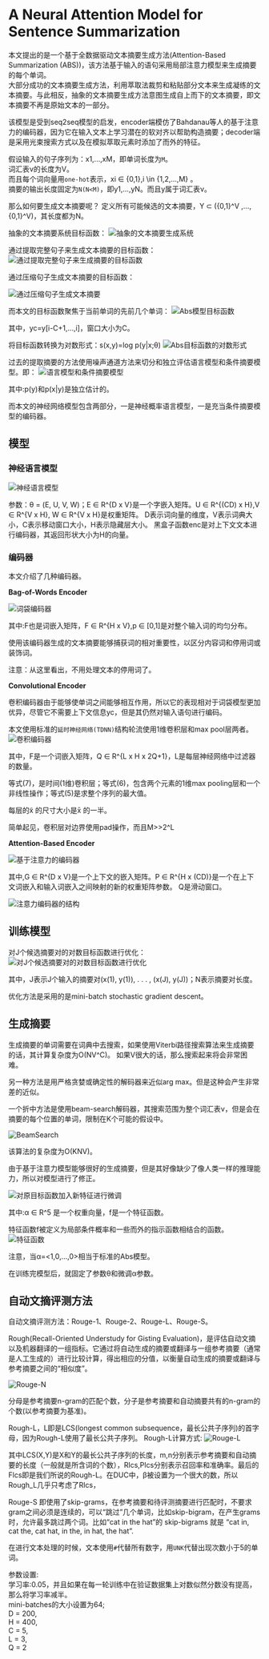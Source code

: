 # A Neural Attention Model for Sentence Summarization
本文提出的是一个基于全数据驱动文本摘要生成方法(Attention-Based Summarization (ABS))，该方法基于输入的语句采用局部注意力模型来生成摘要的每个单词。\
大部分成功的文本摘要生成方法，利用萃取法裁剪和粘贴部分文本来生成凝练的文本摘要。与此相反，抽象的文本摘要生成方法意图生成自上而下的文本摘要，即文本摘要不再是原始文本的一部分。

该模型是受到seq2seq模型的启发，encoder端模仿了Bahdanau等人的基于注意力的编码器，因为它在输入文本上学习潜在的软对齐以帮助构造摘要；decoder端是采用光束搜索方式以及在模拟萃取元素时添加了而外的特征。

假设输入的句子序列为：x1,...,xM，即单词长度为`M`。\
词汇表ν的长度为V。\
而且每个词向量用`one-hot`表示，xi ∈ {0,1},i \in {1,2,...,M} 。\
摘要的输出长度固定为`N(N<M)`，即y1,...,yN。而且y属于词汇表ν。

那么如何要生成文本摘要呢？
定义所有可能候选的文本摘要，Y ⊂ ({0,1}^V ,...,{0,1}^V)，其长度都为N。

抽象的文本摘要系统目标函数：
![抽象的文本摘要生成系统](images/抽象的文本摘要生成系统.png)

通过提取完整句子来生成文本摘要的目标函数：
![通过提取完整句子来生成摘要的目标函数](images/通过提取完整句子来生成摘要的目标函数.png)

通过压缩句子生成文本摘要的目标函数：

![通过压缩句子生成文本摘要](images/通过压缩句子生成文本摘要.png)

而本文的目标函数聚焦于当前单词的先前几个单词：
![Abs模型目标函数](images/Abs模型目标函数.png)

其中，yc=y[i-C+1,...,i]，窗口大小为C。

将目标函数转换为对数形式：s(x,y)=log p(y|x;θ)
![Abs目标函数的对数形式](images/Abs目标函数的对数形式.png)

过去的提取摘要的方法使用噪声通道方法来切分和独立评估语言模型和条件摘要模型。即：
![语言模型和条件摘要模型](images/语言模型和条件摘要模型.png)

其中:p(y)和p(x|y)是独立估计的。

而本文的神经网络模型包含两部分，一是神经概率语言模型，一是充当条件摘要模型的编码器。

## 模型
### 神经语言模型

![神经语言模型](images/神经语言模型.png)

参数：θ = (E, U, V, W)；E ∈ R^\{D x V}是一个字嵌入矩阵。U ∈ R^\{(CD) x H},V ∈ R^\{V x H},
W ∈ R^\{V x H}是权重矩阵。
D表示词向量的维度，V表示词典大小，C表示移动窗口大小，H表示隐藏层大小。
黑盒子函数enc是对上下文文本进行编码器，其返回形状大小为H的向量。

### 编码器

本文介绍了几种编码器。

<b>Bag-of-Words Encoder</b>

![词袋编码器](images/词袋编码器.png)

其中:F也是词嵌入矩阵，F ∈ R^\{H x V},p ∈ [0,1]是对整个输入词的均匀分布。

使用该编码器生成的文本摘要能够捕获词的相对重要性，以区分内容词和停用词或装饰词。

注意：从这里看出，不用处理文本的停用词了。

<b>Convolutional Encoder</b>

卷积编码器由于能够使单词之间能够相互作用，所以它的表现相对于词袋模型更加优异，尽管它不需要上下文信息yc，但是其仍然对输入语句进行编码。

本文使用标准的`延时神经网络(TDNN)`结构轮流使用1维卷积层和max pool层两者。
![卷积编码器](images/卷积编码器.png)

其中，F是一个词嵌入矩阵，Q ∈ R^\{L x H x 2Q+1}，L是每层神经网络中过滤器的数量。

等式(7)，是时间(1维)卷积层；等式(6)，包含两个元素的1维max pooling层和一个非线性操作；等式(5)是求整个序列的最大值。

每层的x̃ 的尺寸大小是x̄ 的一半。

简单起见，卷积层对边界使用pad操作，而且M>>2^L

<b>Attention-Based Encoder</b>

![基于注意力的编码器](images/基于注意力的编码器.png)

其中,G ∈ R^\{D x V}是一个上下文的嵌入矩阵。P ∈ R^\{H x (CD)}是一个在上下文词嵌入和输入词嵌入之间映射的新的权重矩阵参数。
Q是滑动窗口。

![注意力编码器的结构](images/注意力编码器的结构.png)

## 训练模型

对J个候选摘要对的对数目标函数进行优化：
![对J个候选摘要对的对数目标函数进行优化](images/对J个候选摘要对的对数目标函数进行优化.png)

其中，J表示J个输入的摘要对(x(1), y(1)), . . . , (x(J), y(J))；N表示摘要对长度。

优化方法是采用的是mini-batch stochastic gradient descent。

## 生成摘要
生成摘要的单词需要在词典中去搜索，如果使用Viterbi路径搜索算法来生成摘要的话，其计算复杂度为O(NV^C)。
如果V很大的话，那么搜索起来将会非常困难。

另一种方法是用严格贪婪或确定性的解码器来近似arg max。但是这种会产生非常差的近似。

一个折中方法是使用beam-search解码器，其搜索范围为整个词汇表ν，但是会在摘要的每个位置的单词，限制在K个可能的假设中。

![BeamSearch](images/BeamSearch.png)

该算法的复杂度为O(KNV)。

由于基于注意力模型能够很好的生成摘要，但是其好像缺少了像人类一样的推理能力，所以对模型进行了修正。

![对原目标函数加入新特征进行微调](images/对原目标函数加入新特征进行微调.png)

其中:α ∈ R^5 是一个权重向量，f是一个特征函数。

特征函数f被定义为局部条件概率和一些而外的指示函数相结合的函数。
![特征函数](images/特征函数.png)

注意，当α=<1,0,...,0>相当于标准的Abs模型。

在训练完模型后，就固定了参数θ和微调α参数。

## 自动文摘评测方法

自动文摘评测方法：Rouge-1、Rouge-2、Rouge-L、Rouge-S。

Rough(Recall-Oriented Understudy for Gisting Evaluation)，是评估自动文摘以及机器翻译的一组指标。它通过将自动生成的摘要或翻译与一组参考摘要（通常是人工生成的）进行比较计算，得出相应的分值，以衡量自动生成的摘要或翻译与参考摘要之间的“相似度”。

![Rouge-N](images/Rouge-N.png)

分母是参考摘要n-gram的匹配个数，分子是参考摘要和自动摘要共有的n-gram的个数(以参考摘要为基准)。

Rough-L，L即是LCS(longest common subsequence，最长公共子序列)的首字母，因为Rough-L使用了最长公共子序列。
Rough-L计算方式:
![Rouge-L](images/Rouge-L.png)

其中LCS(X,Y)是X和Y的最长公共子序列的长度，m,n分别表示参考摘要和自动摘要的长度（一般就是所含词的个数），Rlcs,Plcs分别表示召回率和准确率。最后的Flcs即是我们所说的Rough-L。在DUC中，β被设置为一个很大的数，所以Rough_L几乎只考虑了Rlcs，

Rouge-S 即使用了skip-grams，在参考摘要和待评测摘要进行匹配时，不要求gram之间必须是连续的，可以“跳过”几个单词，比如skip-bigram，在产生grams时，允许最多跳过两个词。比如“cat in the hat”的 skip-bigrams 就是 “cat in, cat the, cat hat, in the, in hat, the hat”.

在进行文本处理的时候，文本使用`#`代替所有数字，用`UNK`代替出现次数小于5的单词。

参数设置:\
学习率:0.05，并且如果在每一轮训练中在验证数据集上对数似然分数没有提高，那么将学习率减半。\
mini-batches的大小设置为64;\
D = 200, \
H = 400, \
C = 5, \
L = 3,\
Q = 2


